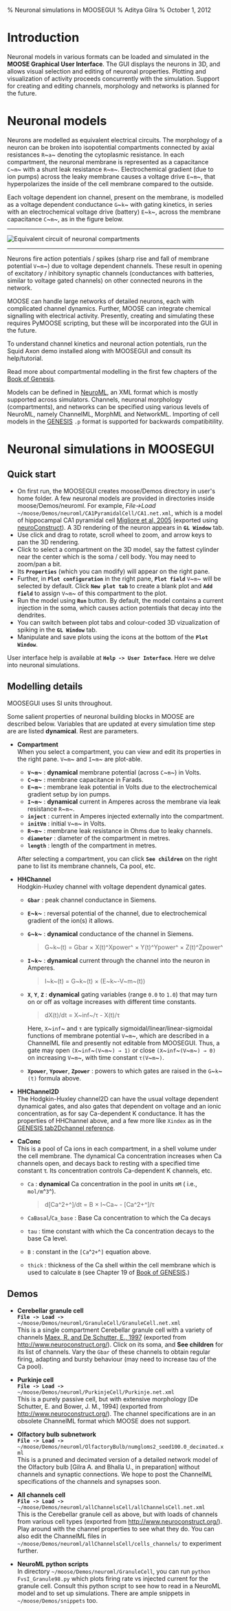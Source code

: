 % Neuronal simulations in MOOSEGUI
% Aditya Gilra
% October 1, 2012

# Introduction

Neuronal models in various formats can be loaded and simulated in
the **MOOSE Graphical User Interface**. The GUI displays the
neurons in 3D, and allows visual selection and editing of neuronal
properties. Plotting and visualization of activity proceeds
concurrently with the simulation. Support for creating and editing
channels, morphology and networks is planned for the future.

# Neuronal models

Neurons are modelled as equivalent electrical circuits. The
morphology of a neuron can be broken into isopotential compartments
connected by axial resistances `R`~`a`~ denoting the cytoplasmic
resistance. In each compartment, the neuronal membrane is
represented as a capacitance `C`~`m`~ with a shunt leak resistance `R`~`m`~.
Electrochemical gradient (due to ion pumps) across the leaky
membrane causes a voltage drive `E`~`m`~, that hyperpolarizes the inside
of the cell membrane compared to the outside.

Each voltage dependent ion channel, present on the membrane, is
modelled as a voltage dependent conductance `G`~`k`~ with gating
kinetics, in series with an electrochemical voltage drive (battery)
`E`~`k`~, across the membrane capacitance `C`~`m`~, as in the figure below.

----

![**Equivalent circuit of neuronal compartments**](../../images/neuroncompartment.png)

----

Neurons fire action potentials / spikes (sharp rise and fall of
membrane potential `V`~`m`~) due to voltage dependent channels. These
result in opening of excitatory / inhibitory synaptic channels
(conductances with batteries, similar to voltage gated channels) on
other connected neurons in the network.

MOOSE can handle large networks of detailed neurons, each with
complicated channel dynamics. Further, MOOSE can integrate chemical
signalling with electrical activity. Presently, creating and
simulating these requires PyMOOSE scripting, but these will be
incorporated into the GUI in the future.

To understand channel kinetics and neuronal action potentials, run
the Squid Axon demo installed along with MOOSEGUI and consult its
help/tutorial.

Read more about compartmental modelling in the first few chapters
of the
[Book of Genesis](http://www.genesis-sim.org/GENESIS/iBoG/iBoGpdf/index.html).

Models can be defined in [NeuroML](http://www.neuroml.org), an XML
format which is mostly supported across simulators. Channels,
neuronal morphology (compartments), and networks can be specified
using various levels of NeuroML, namely ChannelML, MorphML and
NetworkML. Importing of cell models in the
[GENESIS](http://www.genesis-sim.org/GENESIS) `.p` format is
supported for backwards compatibitility.

# Neuronal simulations in MOOSEGUI

## Quick start

-   On first run, the MOOSEGUI creates moose/Demos directory in
    user's home folder. A few neuronal models are provided in
    directories inside moose/Demos/neuroml. For example, *File->Load*
    `~/moose/Demos/neuroml/CA1PyramidalCell/CA1.net.xml`, which is a
    model of hippocampal CA1 pyramidal cell
    [Migliore et al, 2005](http://senselab.med.yale.edu/ModelDB/ShowModel.asp?model=55035)
    (exported using [neuroConstruct](http://www.neuroconstruct.org)). A
    3D rendering of the neuron appears in **`GL Window`** tab.
-   Use click and drag to rotate, scroll wheel to zoom, and arrow
    keys to pan the 3D rendering.
-   Click to select a compartment on the 3D model, say the fattest
    cylinder near the center which is the soma / cell body. You may
    need to zoom/pan a bit.
-   Its **`Properties`** (which you can modify) will appear on the
    right pane.
-   Further, in **`Plot configuration`** in the right pane,
    **`Plot field`** `V`~`m`~ will be selected by default. Click
    **`New plot tab`** to create a blank plot and **`Add field`** to assign
    `V`~`m`~ of this compartment to the plot.
-   Run the model using **`Run`** button. By default, the model
    contains a current injection in the soma, which causes action
    potentials that decay into the dendrites.
-   You can switch between plot tabs and colour-coded 3D
    vizualization of spiking in the **`GL Window`** tab.
-   Manipulate and save plots using the icons at the bottom of the
    **`Plot Window`**.

User interface help is available at **`Help -> User Interface`**. Here
we delve into neuronal simulations.

## Modelling details

MOOSEGUI uses SI units throughout.

Some salient properties of neuronal building blocks in MOOSE are
described below. Variables that are updated at every simulation
time step are are listed **dynamical**. Rest are parameters.

-   **Compartment**  
    When you select a compartment, you can view and edit its
    properties in the right pane. `V`~`m`~ and `I`~`m`~ are plot-able.
    
    -   **`V`~`m`~** : **dynamical** membrane potential (across `C`~`m`~) in Volts.
    -   **`C`~`m`~** : membrane capacitance in Farads.
    -   **`E`~`m`~** : membrane leak potential in Volts due to the electrochemical
        gradient setup by ion pumps.
    -   **`I`~`m`~** : **dynamical** current in Amperes across the membrane via leak
        resistance `R`~`m`~.
    -   **`inject`** : current in Amperes injected externally into the compartment.
    -   **`initVm`** : initial `V`~`m`~ in Volts.
    -   **`R`~`m`~** : membrane leak resistance in Ohms due to leaky channels.
    -   **`diameter`** : diameter of the compartment in metres.
    -   **`length`** : length of the compartment in metres.
    
    After selecting a compartment, you can click **`See children`** on
    the right pane to list its membrane channels, Ca pool, etc.

-   **HHChannel**  
    Hodgkin-Huxley channel with voltage dependent dynamical gates.
    
    -   **`Gbar`** : peak channel conductance in Siemens.
    -   **`E`~`k`~** : reversal potential of the channel, due to electrochemical
        gradient of the ion(s) it allows.
    -   **`G`~`k`~** : **dynamical** conductance of the channel in Siemens.
        
        > G~k~(t) = Gbar × X(t)^Xpower^ × Y(t)^Ypower^ × Z(t)^Zpower^
        
    -   **`I`~`k`~** : **dynamical** current through the channel into the neuron in
        Amperes.
        
        > I~k~(t) = G~k~(t) × (E~k~-V~m~(t))
        
    -   **`X`**, **`Y`**, **`Z`** : **dynamical** gating variables (range `0.0`
        to `1.0`) that may turn on or off as voltage increases with different time
        constants.
        
        > dX(t)/dt = X~inf~/τ - X(t)/τ
        
        Here, `X`~`inf`~ and `τ` are typically
        sigmoidal/linear/linear-sigmoidal functions of membrane potential
        `V`~`m`~, which are described in a ChannelML file and presently not
        editable from MOOSEGUI. Thus, a gate may open `(X`~`inf`~`(V`~`m`~`) → 1)` or
        close `(X`~`inf`~`(V`~`m`~`) → 0)` on increasing `V`~`m`~, with time constant
        `τ(V`~`m`~`)`.
    -   **`Xpower`**, **`Ypower`**, **`Zpower`** : powers to which gates are raised in the
        `G`~`k`~`(t)` formula above.

-   **HHChannel2D**  
    The Hodgkin-Huxley channel2D can have the usual voltage
    dependent dynamical gates, and also gates that dependent on voltage
    and an ionic concentration, as for say Ca-dependent K conductance.
    It has the properties of HHChannel above, and a few more like
    `Xindex` as in the
    [GENESIS tab2Dchannel reference](http://www.genesis-sim.org/GENESIS/Hyperdoc/Manual-26.html#ss26.61).

-   **CaConc**  
    This is a pool of Ca ions in each compartment, in a shell
    volume under the cell membrane. The dynamical Ca concentration
    increases when Ca channels open, and decays back to resting with a
    specified time constant τ. Its concentration controls Ca-dependent
    K channels, etc.
    -   `Ca` : **dynamical** Ca concentration in the pool in units `mM` ( i.e.,
        `mol/m`^`3`^).
        
        > d[Ca^2+^]/dt = B × I~Ca~ - [Ca^2+^]/τ
        
    -   `CaBasal`/`Ca_base` : Base Ca concentration to which the Ca decays
    -   `tau` : time constant with which the Ca concentration decays to the
        base Ca level.
    -   `B` : constant in the `[Ca`^`2+`^`]` equation above.
    -   `thick` : thickness of the Ca shell within the cell membrane which is
        used to calculate `B` (see Chapter 19 of
        [Book of GENESIS](http://www.genesis-sim.org/GENESIS/iBoG/iBoGpdf/index.html).)


## Demos

-   **Cerebellar granule cell**  
    **`File -> Load -> `**
    `~/moose/Demos/neuroml/GranuleCell/GranuleCell.net.xml`  
    This is a single compartment Cerebellar granule cell with a variety of
    channels
    [Maex, R. and De Schutter, E., 1997](http://www.tnb.ua.ac.be/models/network.shtml)
    (exported from <http://www.neuroconstruct.org/>). Click on
    its soma, and **See children** for its list of channels. Vary the
    `Gbar` of these channels to obtain regular firing, adapting and
    bursty behaviour (may need to increase tau of the Ca pool).
    
-   **Purkinje cell**  
    **`File -> Load -> `**
    `~/moose/Demos/neuroml/PurkinjeCell/Purkinje.net.xml`  
    This is a purely passive cell, but with extensive morphology
    [De Schutter, E. and Bower, J. M., 1994] (exported from
    <http://www.neuroconstruct.org/>). The channel
    specifications are in an obsolete ChannelML format which MOOSE does
    not support.
    
-   **Olfactory bulb subnetwork**  
    **`File -> Load -> `**
    `~/moose/Demos/neuroml/OlfactoryBulb/numgloms2_seed100.0_decimated.xml`  
    This is a pruned and decimated version of a detailed network
    model of the Olfactory bulb [Gilra A. and Bhalla U., in
    preparation] without channels and synaptic connections. We hope to
    post the ChannelML specifications of the channels and synapses
    soon.
    
-   **All channels cell**  
    **`File -> Load -> `**
    `~/moose/Demos/neuroml/allChannelsCell/allChannelsCell.net.xml`  
    This is the Cerebellar granule cell as above, but with loads of
    channels from various cell types (exported from
    <http://www.neuroconstruct.org/>). Play around with the
    channel properties to see what they do. You can also edit the
    ChannelML files in
    `~/moose/Demos/neuroml/allChannelsCell/cells_channels/` to
    experiment further.
    
-   **NeuroML python scripts**  
    In directory `~/moose/Demos/neuroml/GranuleCell`, you can run
    `python FvsI_Granule98.py` which plots firing rate vs injected
    current for the granule cell. Consult this python script to see how
    to read in a NeuroML model and to set up simulations. There are
    ample snippets in `~/moose/Demos/snippets` too.

